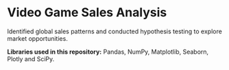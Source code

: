 # Video Game Sales Analysis

Identified global sales patterns and conducted hypothesis testing to explore market opportunities.

**Libraries used in this repository:** Pandas, NumPy, Matplotlib, Seaborn, Plotly and SciPy.

